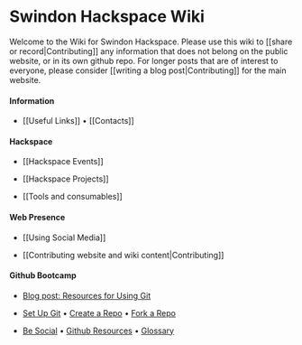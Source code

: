 # Swindon Hackspace Wiki

Welcome to the Wiki for Swindon Hackspace.  Please use this wiki to [[share or record|Contributing]] any information that does not belong on the public website, or in its own github repo.  For longer posts that are of interest to everyone, please consider [[writing a blog post|Contributing]] for the main website.

#### Information

- [[Useful Links]] • [[Contacts]]


#### Hackspace

- [[Hackspace Events]]

- [[Hackspace Projects]]

- [[Tools and consumables]]


#### Web Presence

- [[Using Social Media]]

- [[Contributing website and wiki content|Contributing]]


#### Github Bootcamp

- [Blog post: Resources for Using Git](http://swindon.hackspace.org.uk/blog/resources-for-using-git/)

- [Set Up Git] • [Create a Repo] • [Fork a Repo]

- [Be Social] • [Github Resources] • [Glossary]







[README file]: https://github.com/snhack/snhack.github.com/blob/master/README.md
[INSTALL file]: https://github.com/snhack/snhack.github.com/blob/master/INSTALL.md

[Set Up Git]:https://help.github.com/articles/set-up-git
[Create a Repo]: https://help.github.com/articles/create-a-repo
[Fork a Repo]: https://help.github.com/articles/fork-a-repo
[Using Pull Requests]: https://help.github.com/articles/using-pull-requests
[Be Social]: https://help.github.com/articles/be-social
[Glossary]: https://help.github.com/articles/github-glossary
[Github Resources]: https://help.github.com/articles/what-are-other-good-resources-for-learning-git-and-github